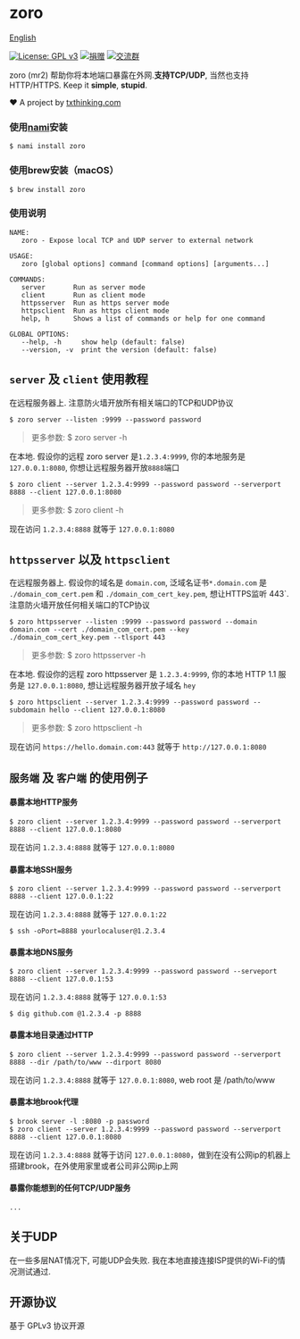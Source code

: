 # zoro

[English](README.md)

[![License: GPL v3](https://img.shields.io/badge/License-GPL%20v3-blue.svg)](http://www.gnu.org/licenses/gpl-3.0)
[![捐赠](https://img.shields.io/badge/%E6%94%AF%E6%8C%81-%E6%8D%90%E8%B5%A0-ff69b4.svg)](https://github.com/sponsors/txthinking)
[![交流群](https://img.shields.io/badge/%E7%94%B3%E8%AF%B7%E5%8A%A0%E5%85%A5-%E4%BA%A4%E6%B5%81%E7%BE%A4-ff69b4.svg)](https://docs.google.com/forms/d/e/1FAIpQLSdzMwPtDue3QoezXSKfhW88BXp57wkbDXnLaqokJqLeSWP9vQ/viewform)

zoro (mr2) 帮助你将本地端口暴露在外网.**支持TCP/UDP**, 当然也支持HTTP/HTTPS. Keep it **simple**, **stupid**.

❤️ A project by [txthinking.com](https://www.txthinking.com)

### 使用[nami](https://github.com/txthinking/nami)安装

```
$ nami install zoro
```

### 使用brew安装（macOS）

```
$ brew install zoro
```

### 使用说明

```
NAME:
   zoro - Expose local TCP and UDP server to external network

USAGE:
   zoro [global options] command [command options] [arguments...]

COMMANDS:
   server       Run as server mode
   client       Run as client mode
   httpsserver  Run as https server mode
   httpsclient  Run as https client mode
   help, h      Shows a list of commands or help for one command

GLOBAL OPTIONS:
   --help, -h     show help (default: false)
   --version, -v  print the version (default: false)
```

## `server` 及 `client` 使用教程

在远程服务器上. 注意防火墙开放所有相关端口的TCP和UDP协议

```
$ zoro server --listen :9999 --password password
```

> 更多参数: $ zoro server -h

在本地. 假设你的远程 zoro server 是`1.2.3.4:9999`, 你的本地服务是`127.0.0.1:8080`, 你想让远程服务器开放`8888`端口

```
$ zoro client --server 1.2.3.4:9999 --password password --serverport 8888 --client 127.0.0.1:8080
```

> 更多参数: $ zoro client -h<br/>

现在访问 `1.2.3.4:8888` 就等于 `127.0.0.1:8080`

## `httpsserver` 以及 `httpsclient`

在远程服务器上. 假设你的域名是 `domain.com`, 泛域名证书`*.domain.com` 是 `./domain_com_cert.pem` 和 `./domain_com_cert_key.pem`, 想让HTTPS监听 443`. 注意防火墙开放任何相关端口的TCP协议

```
$ zoro httpsserver --listen :9999 --password password --domain domain.com --cert ./domain_com_cert.pem --key ./domain_com_cert_key.pem --tlsport 443
```

> 更多参数: $ zoro httpsserver -h

在本地. 假设你的远程 zoro httpsserver 是 `1.2.3.4:9999`, 你的本地 HTTP 1.1 服务是 `127.0.0.1:8080`, 想让远程服务器开放子域名 `hey`

```
$ zoro httpsclient --server 1.2.3.4:9999 --password password --subdomain hello --client 127.0.0.1:8080
```

> 更多参数: $ zoro httpsclient -h

现在访问 `https://hello.domain.com:443` 就等于 `http://127.0.0.1:8080`

## `服务端` 及 `客户端` 的使用例子

#### 暴露本地HTTP服务

```
$ zoro client --server 1.2.3.4:9999 --password password --serverport 8888 --client 127.0.0.1:8080
```

现在访问 `1.2.3.4:8888` 就等于 `127.0.0.1:8080`

#### 暴露本地SSH服务

```
$ zoro client --server 1.2.3.4:9999 --password password --serverport 8888 --client 127.0.0.1:22
```

现在访问 `1.2.3.4:8888` 就等于 `127.0.0.1:22`

```
$ ssh -oPort=8888 yourlocaluser@1.2.3.4
```

#### 暴露本地DNS服务

```
$ zoro client --server 1.2.3.4:9999 --password password --serveport 8888 --client 127.0.0.1:53
```

现在访问 `1.2.3.4:8888` 就等于 `127.0.0.1:53`

```
$ dig github.com @1.2.3.4 -p 8888
```

#### 暴露本地目录通过HTTP

```
$ zoro client --server 1.2.3.4:9999 --password password --serverport 8888 --dir /path/to/www --dirport 8080
```

现在访问 `1.2.3.4:8888` 就等于 `127.0.0.1:8080`, web root 是 /path/to/www

#### 暴露本地brook代理

```
$ brook server -l :8080 -p password
$ zoro client --server 1.2.3.4:9999 --password password --serverport 8888 --client 127.0.0.1:8080
```

现在访问 `1.2.3.4:8888` 就等于访问 `127.0.0.1:8080`，做到在没有公网ip的机器上搭建brook，在外使用家里或者公司非公网ip上网

#### 暴露你能想到的任何TCP/UDP服务

```
...
```

## 关于UDP

在一些多层NAT情况下, 可能UDP会失败. 我在本地直接连接ISP提供的Wi-Fi的情况测试通过.

## 开源协议

基于 GPLv3 协议开源
